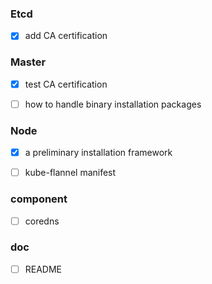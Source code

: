 ### Etcd

- [x] add CA certification




### Master

- [x] test CA certification
- [ ] how to handle binary installation packages


### Node

- [x] a preliminary installation framework
- [ ] kube-flannel manifest


### component
- [ ] coredns


### doc

- [ ] README


